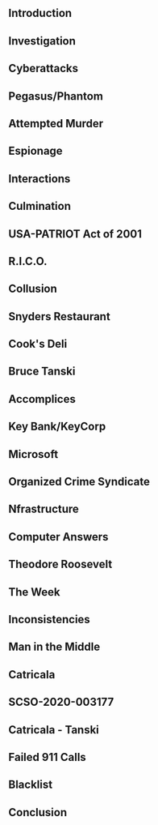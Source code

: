 ## Introduction
## Investigation
## Cyberattacks
## Pegasus/Phantom
## Attempted Murder
## Espionage
## Interactions
## Culmination
## USA-PATRIOT Act of 2001
## R.I.C.O.
## Collusion
## Snyders Restaurant
## Cook's Deli
## Bruce Tanski
## Accomplices
## Key Bank/KeyCorp
## Microsoft
## Organized Crime Syndicate
## Nfrastructure
## Computer Answers
## Theodore Roosevelt
## The Week
## Inconsistencies
## Man in the Middle
## Catricala
## SCSO-2020-003177
## Catricala - Tanski
## Failed 911 Calls
## Blacklist
## Conclusion
